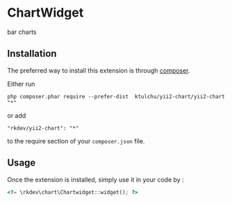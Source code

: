 ChartWidget
===========
bar charts

Installation
------------

The preferred way to install this extension is through [composer](http://getcomposer.org/download/).

Either run

```
php composer.phar require --prefer-dist  ktulchu/yii2-chart/yii2-chart "*"
```

or add

```
"rkdev/yii2-chart": "*"
```

to the require section of your `composer.json` file.


Usage
-----

Once the extension is installed, simply use it in your code by  :

```php
<?= \rkdev\chart\Chartwidget::widget(); ?>
